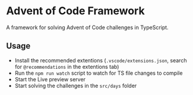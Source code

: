 # Advent of Code Framework

A framework for solving Advent of Code challenges in TypeScript.

## Usage

- Install the recommended extentions (`.vscode/extensions.json`, search for `@recommendations` in the extentions tab)
- Run the `npm run watch` script to watch for TS file changes to compile
- Start the Live preview server
- Start solving the challenges in the `src/days` folder
